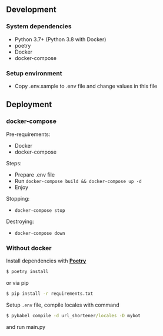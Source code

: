 ## Development

### System dependencies
* Python 3.7+ (Python 3.8 with Docker)
* poetry
* Docker
* docker-compose

### Setup environment
* Copy .env.sample to .env file and change values in this file

## Deployment

### docker-compose

Pre-requirements:
* Docker
* docker-compose

Steps:
* Prepare .env file
* Run `docker-compose build && docker-compose up -d`
* Enjoy

Stopping:
* `docker-compose stop`

Destroying:
* `docker-compose down`

### Without docker

Install dependencies with [**Poetry**](https://python-poetry.org/docs/)
```cmd
$ poetry install
```
or via pip
```cmd
$ pip install -r requirements.txt
```

Setup `.env` file, compile locales with command 
```cmd
$ pybabel compile -d url_shortener/locales -D mybot
```
and run main.py